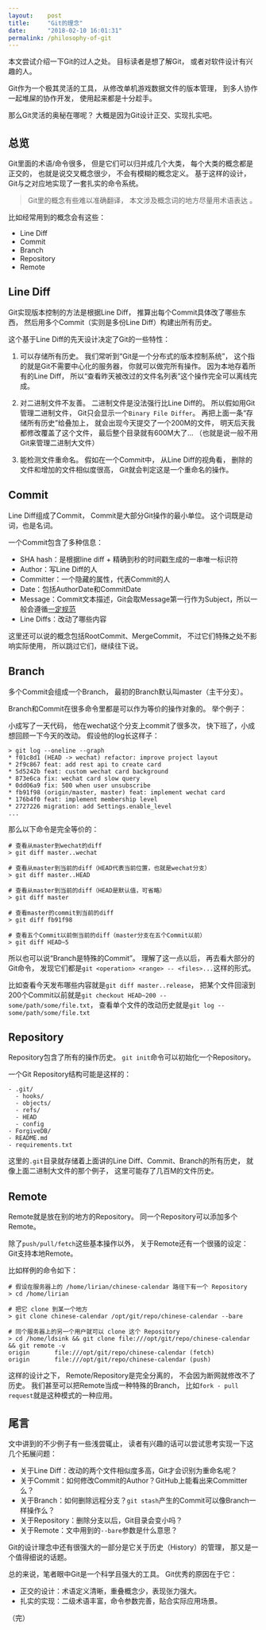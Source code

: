 ```yaml
---
layout:    post
title:     "Git的理念"
date:      "2018-02-10 16:01:31"
permalink: /philosophy-of-git
---
```


本文尝试介绍一下Git的过人之处。
目标读者是想了解Git，
或者对软件设计有兴趣的人。

<!--MORE-->

Git作为一个极其灵活的工具，
从修改单机游戏数据文件的版本管理，
到多人协作一起堆屎的协作开发，
使用起来都是十分趁手。

那么Git灵活的奥秘在哪呢？
大概是因为Git设计正交、实现扎实吧。


## 总览

Git里面的术语/命令很多，
但是它们可以归并成几个大类，
每个大类的概念都是正交的，
也就是说交叉概念很少，
不会有模糊的概念定义。
基于这样的设计，
Git与之对应地实现了一套扎实的命令系统。

> Git里的概念有些难以准确翻译，
> 本文涉及概念词的地方尽量用术语表达 。

比如经常用到的概念会有这些：

* Line Diff
* Commit
* Branch
* Repository
* Remote


## Line Diff

Git实现版本控制的方法是根据Line Diff，
推算出每个Commit具体改了哪些东西，
然后用多个Commit（实则是多份Line Diff）构建出所有历史。

这个基于Line Diff的先天设计决定了Git的一些特性：

1. 可以存储所有历史。
   我们常听到“Git是一个分布式的版本控制系统”，
   这个指的就是Git不需要中心化的服务器，
   你就可以做完所有操作。
   因为本地存着所有的Line Diff，
   所以“查看昨天被改过的文件名列表”这个操作完全可以离线完成。

2. 对二进制文件不友善。
   二进制文件是没法强行比Line Diff的。
   所以假如用Git管理二进制文件，
   Git只会显示一个`Binary File Differ`。
   再把上面一条“存储所有历史”给叠加上，
   就会出现今天提交了一个200M的文件，
   明天后天我都修改覆盖了这个文件，
   最后整个目录就有600M大了…
   （也就是说一般不用Git来管理二进制大文件）

3. 能检测文件重命名。
   假如在一个Commit中，
   从Line Diff的视角看，
   删除的文件和增加的文件相似度很高，
   Git就会判定这是一个重命名的操作。


## Commit

Line Diff组成了Commit，
Commit是大部分Git操作的最小单位。
这个词既是动词，也是名词。

一个Commit包含了多种信息：

- SHA hash：是根据line diff + 精确到秒的时间戳生成的一串唯一标识符
- Author：写Line Diff的人
- Committer：一个隐藏的属性，代表Commit的人
- Date：包括AuthorDate和CommitDate
- Message：Commit文本描述，Git会取Message第一行作为Subject，所以一般会遵循[一定规范][message]
- Line Diffs：改动了哪些内容

这里还可以说的概念包括RootCommit、MergeCommit，
不过它们特殊之处不影响实际使用，
所以跳过它们，继续往下说。


## Branch

多个Commit会组成一个Branch，
最初的Branch默认叫master（主干分支）。

Branch和Commit在很多命令里都是可以作为等价的操作对象的。
举个例子：

小成写了一天代码，
他在wechat这个分支上commit了很多次，
快下班了，小成想回顾一下今天的改动。
假设他的log长这样子：

```
> git log --oneline --graph
* f01c8d1 (HEAD -> wechat) refactor: improve project layout
* 2f9c867 feat: add rest api to create card
* 5d5242b feat: custom wechat card background
* 873e6ca fix: wechat card slow query
* 0dd06a9 fix: 500 when user unsubscribe
* fb91f98 (origin/master, master) feat: implement wechat card
* 176b4f0 feat: implement membership level
* 2727226 migration: add Settings.enable_level
...
```

那么以下命令是完全等价的：

```
# 查看从master到wechat的diff
> git diff master..wechat

# 查看从master到当前的diff（HEAD代表当前位置，也就是wechat分支）
> git diff master..HEAD

# 查看从master到当前的diff（HEAD是默认值，可省略）
> git diff master

# 查看master的commit到当前的diff
> git diff fb91f98

# 查看五个Commit以前倒当前的diff（master分支在五个Commit以前）
> git diff HEAD~5
```

所以也可以说“Branch是特殊的Commit”。
理解了这一点以后，
再去看大部分的Git命令，
发现它们都是`git <operation> <range> -- <files>...`这样的形式。

比如查看今天发布哪些内容就是`git diff master..release`，
把某个文件回滚到200个Commit以前就是`git checkout HEAD~200 -- some/path/some/file.txt`，
查看单个文件的改动历史就是`git log -- some/path/some/file.txt`


## Repository

Repository包含了所有的操作历史。
`git init`命令可以初始化一个Repository。

一个Git Repository结构可能是这样的：

```
- .git/
  - hooks/
  - objects/
  - refs/
  - HEAD
  - config
- ForgiveDB/
- README.md
- requirements.txt
```

这里的`.git`目录就存储着上面讲的Line Diff、Commit、Branch的所有历史，
就像上面二进制大文件的那个例子，
这里可能存了几百M的文件历史。


## Remote

Remote就是放在别的地方的Repository。
同一个Repository可以添加多个Remote。

除了`push/pull/fetch`这些基本操作以外，
关于Remote还有一个很骚的设定：
Git支持本地Remote。

比如样例的命令如下：

```
# 假设在服务器上的 /home/lirian/chinese-calendar 路径下有一个 Repository
> cd /home/lirian

# 把它 clone 到某一个地方
> git clone chinese-calendar /opt/git/repo/chinese-calendar --bare

# 同个服务器上的另一个用户就可以 clone 这个 Repository
> cd /home/ldsink && git clone file:///opt/git/repo/chinese-calendar && git remote -v
origin       file:///opt/git/repo/chinese-calendar (fetch)
origin       file:///opt/git/repo/chinese-calendar (push)
```

这样的设计之下，
Remote/Repository是完全分离的，
不会因为断网就修改不了历史。
我们甚至可以把Remote当成一种特殊的Branch，
比如`fork - pull request`就是这种模式的一种应用。


## 尾言

文中讲到的不少例子有一些浅尝辄止，
读者有兴趣的话可以尝试思考实现一下这几个拓展问题：

* 关于Line Diff：改动的两个文件相似度多高，Git才会识别为重命名呢？
* 关于Commit：如何修改Commit的Author？GitHub上能看出来Committer么？
* 关于Branch：如何删除远程分支？`git stash`产生的Commit可以像Branch一样操作么？
* 关于Repository：删除分支以后，Git目录会变小吗？
* 关于Remote：文中用到的`--bare`参数是什么意思？

Git的设计理念中还有很强大的一部分是它关于历史（History）的管理，
那又是一个值得细说的话题。

总的来说，笔者眼中Git是一个科学且强大的工具。
Git优秀的原因在于它：

* 正交的设计：术语定义清晰，重叠概念少，表现张力强大。
* 扎实的实现：二级术语丰富，命令参数完善，贴合实际应用场景。

（完）

[message]: http://www.ruanyifeng.com/blog/2016/01/commit_message_change_log.html


